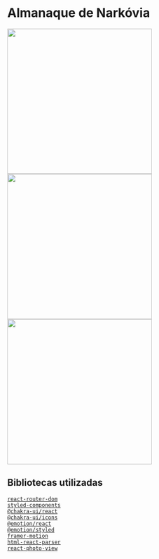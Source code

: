 # Almanaque de Narkóvia
<div>
  <img src="https://user-images.githubusercontent.com/71052352/212166368-9bfbbff8-d2a9-49d6-8278-7edabd336352.jpg" width="330">
  <img src="https://user-images.githubusercontent.com/71052352/212164852-0a8a41ff-9dfb-47e0-9c63-85bc98b99395.jpg" width="330">
  <img src="https://user-images.githubusercontent.com/71052352/212166460-bb099a49-7ee7-4a6f-9c0c-6530208dc21e.jpg" width="330">
</div>

## Bibliotecas utilizadas
[`react-router-dom`](https://www.npmjs.com/package/react-router-dom)<br>
[`styled-components`](https://www.npmjs.com/package/styled-components)<br>
[`@chakra-ui/react`](https://www.npmjs.com/package/@chakra-ui/react)<br>
[`@chakra-ui/icons`](https://www.npmjs.com/package/@chakra-ui/icons)<br>
[`@emotion/react`](https://www.npmjs.com/package/@emotion/react)<br>
[`@emotion/styled`](https://www.npmjs.com/package/@emotion/styled)<br>
[`framer-motion`](https://www.npmjs.com/package/framer-motion)<br>
[`html-react-parser`](https://www.npmjs.com/package/html-react-parser)<br>
[`react-photo-view`](https://www.npmjs.com/package/react-photo-view)<br>
